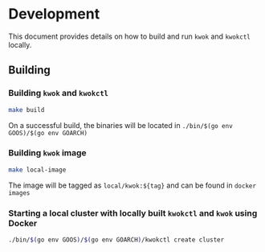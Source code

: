 # Development

This document provides details on how to build and run `kwok` and `kwokctl` locally.

## Building

### Building `kwok` and `kwokctl`

``` bash
make build
```

On a successful build, the binaries will be located in `./bin/$(go env GOOS)/$(go env GOARCH)`

### Building `kwok` image

```bash
make local-image
```

The image will be tagged as `local/kwok:${tag}` and can be found in `docker images`

### Starting a local cluster with locally built `kwokctl` and `kwok` using Docker

``` bash
./bin/$(go env GOOS)/$(go env GOARCH)/kwokctl create cluster
```
